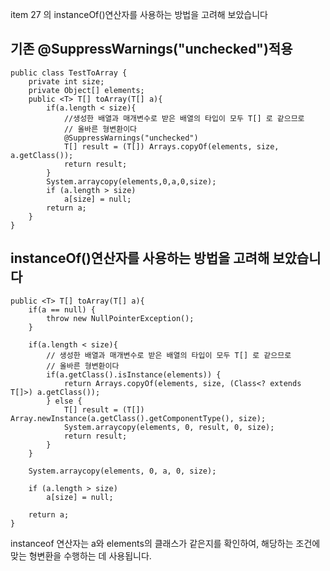 item 27 의 instanceOf()연산자를 사용하는 방법을 고려해 보았습니다

## 기존 @SuppressWarnings("unchecked")적용

```
public class TestToArray {
    private int size;
    private Object[] elements;
    public <T> T[] toArray(T[] a){
        if(a.length < size){
            //생성한 배열과 매개변수로 받은 배열의 타입이 모두 T[] 로 같으므로
            // 올바른 형변환이다
            @SuppressWarnings("unchecked")
            T[] result = (T[]) Arrays.copyOf(elements, size, a.getClass());
            return result;
        }
        System.arraycopy(elements,0,a,0,size);
        if (a.length > size)
            a[size] = null;
        return a;
    }
}
```
## instanceOf()연산자를 사용하는 방법을 고려해 보았습니다

```
public <T> T[] toArray(T[] a){
    if(a == null) {
        throw new NullPointerException();
    }
    
    if(a.length < size){
        // 생성한 배열과 매개변수로 받은 배열의 타입이 모두 T[] 로 같으므로
        // 올바른 형변환이다
        if(a.getClass().isInstance(elements)) {
            return Arrays.copyOf(elements, size, (Class<? extends T[]>) a.getClass());
        } else {
            T[] result = (T[]) Array.newInstance(a.getClass().getComponentType(), size);
            System.arraycopy(elements, 0, result, 0, size);
            return result;
        }
    }
    
    System.arraycopy(elements, 0, a, 0, size);
    
    if (a.length > size)
        a[size] = null;
    
    return a;
}
```
instanceof 연산자는 a와 elements의 클래스가 같은지를 확인하여, 해당하는 조건에 맞는 형변환을 수행하는 데 사용됩니다.

